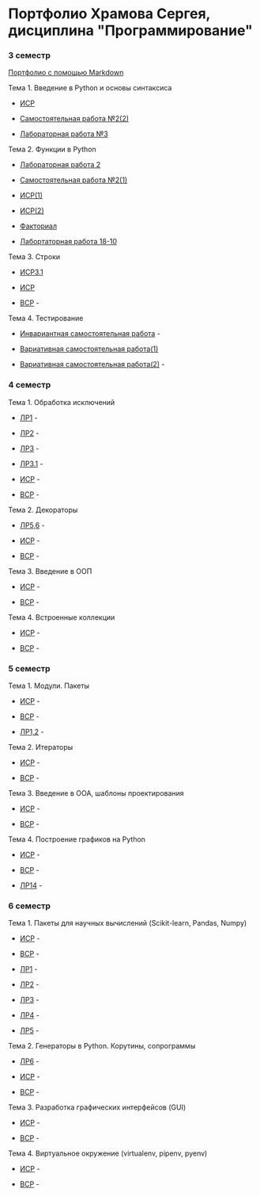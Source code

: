 # Портфолио Храмова Сергея, дисциплина "Программирование"

### 3 семестр

<a href="https://github.com/Serega89Kh/Serega89Kh.github.io/blob/master/BIO.md">Портфолио с помощью Markdown</a>

Тема 1. Введение в Python и основы синтаксиса

* <a href="https://repl.it/@Serega89Kh/ISR31">ИСР</a>

* <a href="https://repl.it/@Serega89Kh/Template-for-assignment-1-1">Самостоятельная работа №2(2)</a>

* <a href="https://repl.it/@Serega89Kh/20-09-18">Лабораторная работа №3</a>

Тема 2. Функции в Python

* <a href="https://repl.it/@Serega89Kh/Truth-table">Лабораторная работа 2</a>

* <a href="https://repl.it/@Serega89Kh/Template-for-assignment-1">Самостоятельная работа №2(1)</a>

* <a href="https://repl.it/@Serega89Kh/function17">ИСР(1)</a>

* <a href="https://repl.it/@Serega89Kh/function18">ИСР(2)</a>

* <a href="https://repl.it/@Serega89Kh/Fact">Факториал</a>

* <a href="https://github.com/Serega89Kh/py18-10">Лабортаторная работа 18-10</a>

Тема 3. Строки

* <a href="https://docs.google.com/document/d/1k3K7xgQO-Vuf0lYZpUaY1SRomlIv71sofy2ln4d8o5Q">ИСР3.1</a>

* <a href="https://repl.it/@Serega89Kh/ISR33">ИСР</a>

* <a href="">ВСР</a> -

Тема 4. Тестирование

* <a href="">Инвариантная самостоятельная работа</a> -

* <a href="https://yadi.sk/i/ph-UjibYs4awrQ">Вариативная самостоятельная работа(1)</a>

* <a href="">Вариативная самостоятельная работа(2)</a> -

### 4 семестр

Тема 1. Обработка исключений

* <a href="">ЛР1</a> -

* <a href="">ЛР2</a> -

* <a href="">ЛР3</a> -

* <a href="">ЛР3.1</a> -

* <a href="">ИСР</a> -

* <a href="">ВСР</a> -

Тема 2. Декораторы

* <a href="">ЛР5,6</a> -

* <a href="">ИСР</a> -

* <a href="">ВСР</a> -

Тема 3. Введение в ООП

* <a href="">ИСР</a> -

* <a href="">ВСР</a> -

Тема 4. Встроенные коллекции

* <a href="">ИСР</a> -

* <a href="">ВСР</a> -

### 5 семестр

Тема 1. Модули. Пакеты

* <a href="">ИСР</a> -

* <a href="">ВСР</a> -

* <a href="">ЛР1,2</a> -

Тема 2. Итераторы

* <a href="">ИСР</a> -

* <a href="">ВСР</a> -

Тема 3. Введение в ООА, шаблоны проектирования

* <a href="">ИСР</a> -

* <a href="">ВСР</a> -

Тема 4. Построение графиков на Python

* <a href="">ИСР</a> -

* <a href="">ВСР</a> -

* <a href="">ЛР14</a> -

### 6 семестр

Тема 1. Пакеты для научных вычислений (Scikit-learn, Pandas, Numpy)

* <a href="">ИСР</a> -

* <a href="">ВСР</a> -

* <a href="">ЛР1</a> -

* <a href="">ЛР2</a> -

* <a href="">ЛР3</a> -

* <a href="">ЛР4</a> -

* <a href="">ЛР5</a> -

Тема 2. Генераторы в Python. Корутины, сопрограммы

* <a href="">ЛР6</a> -

* <a href="">ИСР</a> -

* <a href="">ВСР</a> -

Тема 3. Разработка графических интерфейсов (GUI)

* <a href="">ИСР</a> -

* <a href="">ВСР</a> -

Тема 4. Виртуальное окружение (virtualenv, pipenv, pyenv)

* <a href="">ИСР</a> -

* <a href="">ВСР</a> -
